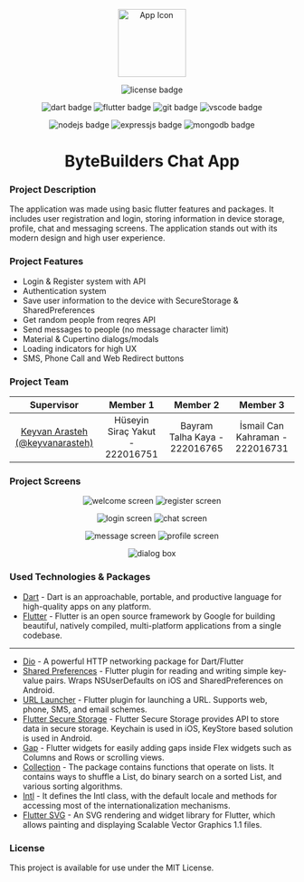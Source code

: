 <p align="center">
<img style="width:120px;height:120px;" src="https://i.hizliresim.com/gpm5ct8.png" alt="App Icon"/>
</p>
<p align="center">
  <img src="https://img.shields.io/badge/License-MIT-yellow.svg" alt="license badge"/>
</p>
<p align="center">
  <img src="https://img.shields.io/badge/Dart-0175C2?style=for-the-badge&logo=dart&logoColor=white" alt="dart badge"/>
  <img src="https://img.shields.io/badge/Flutter-02569B?style=for-the-badge&logo=flutter&logoColor=white" alt="flutter badge"/>
  <img src="https://img.shields.io/badge/GIT-E44C30?style=for-the-badge&logo=git&logoColor=white" alt="git badge"/>
  <img src="https://img.shields.io/badge/VSCode-0078D4?style=for-the-badge&logo=visual%20studio%20code&logoColor=white" alt="vscode badge"/>
</p>
<p align="center">
  <img src="https://img.shields.io/badge/Node%20js-339933?style=for-the-badge&logo=nodedotjs&logoColor=white" alt="nodejs badge"/>
  <img src="https://img.shields.io/badge/Express%20js-000000?style=for-the-badge&logo=express&logoColor=white" alt="expressjs badge"/>
  <img src="https://img.shields.io/badge/MongoDB-4EA94B?style=for-the-badge&logo=mongodb&logoColor=white" alt="mongodb badge"/>
</p>
<h1 align="center">
ByteBuilders Chat App
</h1>

### Project Description
The application was made using basic flutter features and packages. It includes user registration and login, storing information in device storage, profile, chat and messaging screens. The application stands out with its modern design and high user experience.

### Project Features
- Login & Register system with API
- Authentication system
- Save user information to the device with SecureStorage & SharedPreferences
- Get random people from reqres API
- Send messages to people (no message character limit)
- Material & Cupertino dialogs/modals
- Loading indicators for high UX
- SMS, Phone Call and Web Redirect buttons

### Project Team

| Supervisor | Member 1 | Member 2 | Member 3 |
| :------------: | :------------: | :------------: | :------------: |
| [Keyvan Arasteh (@keyvanarasteh)](https://github.com/keyvanarasteh "Keyvan Arasteh (@keyvanarasteh)") | Hüseyin Siraç Yakut - 222016751 | Bayram Talha Kaya - 222016765 | İsmail Can Kahraman - 222016731 |

### Project Screens

<p align="center">
  <img src="https://i.hizliresim.com/je33vch.png" alt="welcome screen"/>
  <img src="https://i.hizliresim.com/qi6ko2f.png" alt="register screen"/>
</p>

<p align="center">
  <img src="https://i.hizliresim.com/lx229hn.png" alt="login screen"/>
  <img src="https://i.hizliresim.com/kgnmsvx.png" alt="chat screen"/>
</p>

<p align="center">
  <img src="https://i.hizliresim.com/ohkpyje.png" alt="message screen"/>
  <img src="https://i.hizliresim.com/to8oeuv.png" alt="profile screen"/>
</p>

<p align="center">
  <img src="https://i.hizliresim.com/a21dnj2.png" alt="dialog box"/>
</p>

### Used Technologies & Packages

- [Dart](https://dart.dev/ "Dart") - Dart is an approachable, portable, and productive language for high-quality apps on any platform.
- [Flutter](https://flutter.dev/ "Flutter") - Flutter is an open source framework by Google for building beautiful, natively compiled, multi-platform applications from a single codebase.
------------
- [Dio](https://pub.dev/packages/dio "Dio") - A powerful HTTP networking package for Dart/Flutter
- [Shared Preferences](https://pub.dev/packages/shared_preferences "Shared Preferences") - Flutter plugin for reading and writing simple key-value pairs. Wraps NSUserDefaults on iOS and SharedPreferences on Android.
- [URL Launcher](https://pub.dev/packages/url_launcher "URL Launcher") - Flutter plugin for launching a URL. Supports web, phone, SMS, and email schemes.
- [Flutter Secure Storage](https://pub.dev/packages/flutter_secure_storage "Flutter Secure Storage") - Flutter Secure Storage provides API to store data in secure storage. Keychain is used in iOS, KeyStore based solution is used in Android.
- [Gap](https://pub.dev/packages/gap "Gap") - Flutter widgets for easily adding gaps inside Flex widgets such as Columns and Rows or scrolling views.
- [Collection](https://pub.dev/packages/collection "Collection") - The package contains functions that operate on lists. It contains ways to shuffle a List, do binary search on a sorted List, and various sorting algorithms.
- [Intl](https://pub.dev/packages/intl "Intl") - It defines the Intl class, with the default locale and methods for accessing most of the internationalization mechanisms.
- [Flutter SVG](https://pub.dev/packages/flutter_svg "Flutter SVG") - An SVG rendering and widget library for Flutter, which allows painting and displaying Scalable Vector Graphics 1.1 files.

### License

This project is available for use under the MIT License.
